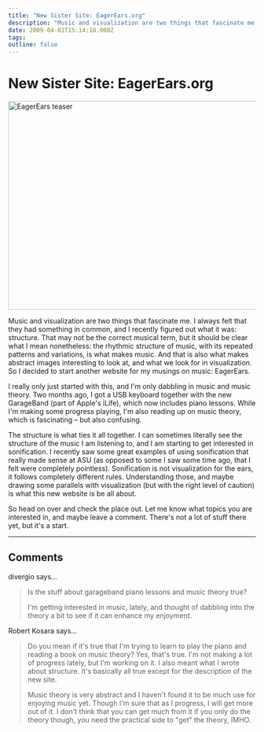 ```yaml
---
title: "New Sister Site: EagerEars.org"
description: "Music and visualization are two things that fascinate me. I always felt that they had something in common, and I recently figured out what it was: structure. That may not be the correct musical term, but it should be clear what I mean nonetheless: the rhythmic structure of music, with its repeated patterns and variations, is what makes music. And that is also what makes abstract images interesting to look at, and what we look for in visualization. So I decided to start another website for my musings on music: EagerEars."
date: 2009-04-01T15:14:18.000Z
tags: 
outline: false
---
```


# New Sister Site: EagerEars.org

<p class="img"><a href="http://eagereyes.org/blog/2009/new-sister-site-eagerears.html"><img src="http://eagereyes.org/media/2009/EagerEars-teaser.jpg" border="0" alt="EagerEars teaser" width="568" height="424" /></a></p>

Music and visualization are two things that fascinate me. I always felt that they had something in common, and I recently figured out what it was: structure. That may not be the correct musical term, but it should be clear what I mean nonetheless: the rhythmic structure of music, with its repeated patterns and variations, is what makes music. And that is also what makes abstract images interesting to look at, and what we look for in visualization. So I decided to start another website for my musings on music: EagerEars.

I really only just started with this, and I'm only dabbling in music and music theory. Two months ago, I got a USB keyboard together with the new GarageBand (part of Apple's iLife), which now includes piano lessons. While I'm making some progress playing, I'm also reading up on music theory, which is fascinating &ndash; but also confusing.

The structure is what ties it all together. I can sometimes literally see the structure of the music I am listening to, and I am starting to get interested in sonification. I recently saw some great examples of using sonification that really made sense at ASU (as opposed to some I saw some time ago, that I felt were completely pointless). Sonification is not visualization for the ears, it follows completely different rules. Understanding those, and maybe drawing some parallels with visualization (but with the right level of caution) is what this new website is be all about.

So head on over and check the place out. Let me know what topics you are interested in, and maybe leave a comment. There's not a lot of stuff there yet, but it's a start.


---
## Comments

divergio says…
>	<p>Is the stuff about garageband piano lessons and music theory true?</p>
>	<p>I'm getting interested in music, lately, and thought of dabbling into the theory a bit to see if it can enhance my enjoyment.</p>

Robert Kosara says…
>	<p>Do you mean if it's true that I'm trying to learn to play the piano and reading a book on music theory? Yes, that's true. I'm not making a lot of progress lately, but I'm working on it. I also meant what I wrote about structure. It's basically all true except for the description of the new site.</p>
>	<p>Music theory is very abstract and I haven't found it to be much use for enjoying music yet. Though I'm sure that as I progress, I will get more out of it. I don't think that you can get much from it if you only do the theory though, you need the practical side to "get" the theory, IMHO.</p>


